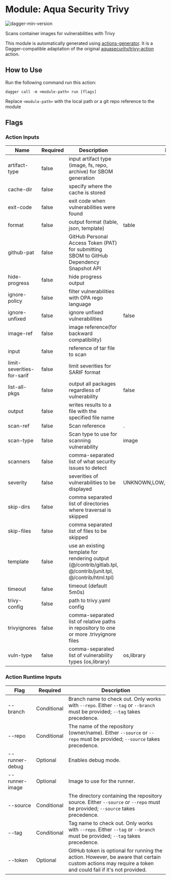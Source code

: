 # Module: Aqua Security Trivy

![dagger-min-version](https://img.shields.io/badge/dagger%20version-v0.9.1-green)

Scans container images for vulnerabilities with Trivy

This module is automatically generated using [actions-generator](https://github.com/aweris/gale/tree/main/daggerverse/actions/generator). It is a Dagger-compatible adaptation of the original [aquasecurity/trivy-action](https://github.com/aquasecurity/trivy-action) action.

## How to Use

Run the following command run this action:

```shell
dagger call -m <module-path> run [flags]
```

Replace `<module-path>` with the local path or a git repo reference to the module

## Flags

### Action Inputs

| Name | Required | Description | Default | 
| ------| ------| ------| ------| 
| artifact-type | false | input artifact type (image, fs, repo, archive) for SBOM generation |  |
| cache-dir | false | specify where the cache is stored |  |
| exit-code | false | exit code when vulnerabilities were found |  |
| format | false | output format (table, json, template) | table |
| github-pat | false | GitHub Personal Access Token (PAT) for submitting SBOM to GitHub Dependency Snapshot API |  |
| hide-progress | false | hide progress output |  |
| ignore-policy | false | filter vulnerabilities with OPA rego language |  |
| ignore-unfixed | false | ignore unfixed vulnerabilities | false |
| image-ref | false | image reference(for backward compatibility) |  |
| input | false | reference of tar file to scan |  |
| limit-severities-for-sarif | false | limit severities for SARIF format |  |
| list-all-pkgs | false | output all packages regardless of vulnerability | false |
| output | false | writes results to a file with the specified file name |  |
| scan-ref | false | Scan reference | . |
| scan-type | false | Scan type to use for scanning vulnerability | image |
| scanners | false | comma-separated list of what security issues to detect |  |
| severity | false | severities of vulnerabilities to be displayed | UNKNOWN,LOW,MEDIUM,HIGH,CRITICAL |
| skip-dirs | false | comma separated list of directories where traversal is skipped |  |
| skip-files | false | comma separated list of files to be skipped |  |
| template | false | use an existing template for rendering output (@/contrib/gitlab.tpl, @/contrib/junit.tpl, @/contrib/html.tpl) |  |
| timeout | false | timeout (default 5m0s) |  |
| trivy-config | false | path to trivy.yaml config |  |
| trivyignores | false | comma-separated list of relative paths in repository to one or more .trivyignore files |  |
| vuln-type | false | comma-separated list of vulnerability types (os,library) | os,library |


### Action Runtime Inputs

| Flag | Required | Description | 
| ------| ------| ------| 
| --branch | Conditional | Branch name to check out. Only works with `--repo`. Either `--tag` or `--branch` must be provided; `--tag` takes precedence. |
| --repo | Conditional | The name of the repository (owner/name). Either `--source` or `--repo` must be provided; `--source` takes precedence. |
| --runner-debug | Optional | Enables debug mode. |
| --runner-image | Optional | Image to use for the runner. |
| --source | Conditional | The directory containing the repository source. Either `--source` or `--repo` must be provided; `--source` takes precedence. |
| --tag | Conditional | Tag name to check out. Only works with `--repo`. Either `--tag` or `--branch` must be provided; `--tag` takes precedence. |
| --token | Optional | GitHub token is optional for running the action. However, be aware that certain custom actions may require a token and could fail if it's not provided. |
